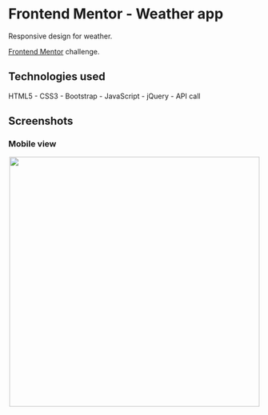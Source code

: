 # Frontend Mentor - Weather app

Responsive design for weather.<br/>

[Frontend Mentor](https://www.frontendmentor.io) challenge.

## Technologies used

HTML5 - CSS3 - Bootstrap - JavaScript - jQuery - API call

## Screenshots

### Mobile view

<p align="center">
  <img src="images/mobiless.gif" height="500em" />
</p>
